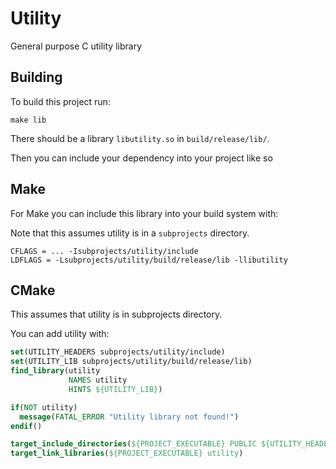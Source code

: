 # Utility

General purpose C utility library

## Building

To build this project run:

```
make lib
```

There should be a library `libutility.so` in `build/release/lib/`.

Then you can include your dependency into your project like so


## Make

For Make you can include this library into your build system with:

Note that this assumes utility is in a `subprojects` directory.

``` Make
CFLAGS = ... -Isubprojects/utility/include
LDFLAGS = -Lsubprojects/utility/build/release/lib -llibutility
```

## CMake

This assumes that utility is in subprojects directory.

You can add utility with:

``` CMake
set(UTILITY_HEADERS subprojects/utility/include)
set(UTILITY_LIB subprojects/utility/build/release/lib)
find_library(utility
             NAMES utility
             HINTS ${UTILITY_LIB})

if(NOT utility)
  message(FATAL_ERROR "Utility library not found!")
endif()

target_include_directories(${PROJECT_EXECUTABLE} PUBLIC ${UTILITY_HEADERS})
target_link_libraries(${PROJECT_EXECUTABLE} utility)
```
